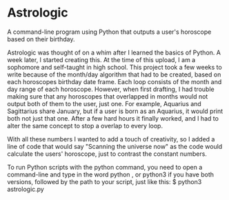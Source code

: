 # Astrologic
A command-line program using Python that outputs a user's horoscope based on their birthday.

   Astrologic was thought of on a whim after I learned the basics of Python. A week later, I started creating this. At the time of this upload, I am a sophomore and self-taught in high school. This project took a few weeks to write because of the month/day algorithm that had to be created, based on each horoscopes birthday date frame. Each loop consists of the month and day range of each horoscope. However, when first drafting, I had trouble making sure that any horoscopes that overlapped in months would not output both of them to the user, just one. For example, Aquarius and Sagittarius share January, but if a user is born as an Aquarius, it would print both not just that one. After a few hard hours it finally worked, and I had to alter the same concept to stop a overlap to every loop.
   
   With all these numbers I wanted to add a touch of creativity, so I added a line of code that would say "Scanning the universe now" as the code would calculate the users' horoscope, just to contrast the constant numbers.
   
   To run Python scripts with the python command, you need to open a command-line and type in the word python , or python3 if you have both versions, followed by the path to your script, just like this: $ python3 astrologic.py


